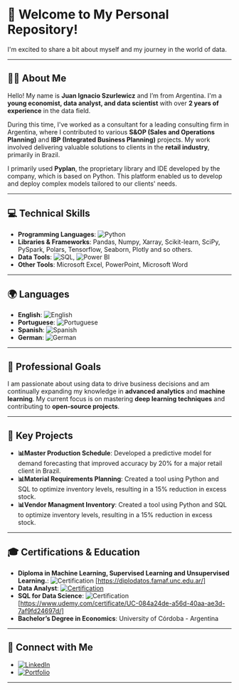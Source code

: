 # 🌟 Welcome to My Personal Repository!

I'm excited to share a bit about myself and my journey in the world of data.

---

## 👨‍💼 About Me
Hello! My name is **Juan Ignacio Szurlewicz** and I’m from Argentina. I'm a **young economist, data analyst, and data scientist** with over **2 years of experience** in the data field.

During this time, I've worked as a consultant for a leading consulting firm in Argentina, where I contributed to various **S&OP (Sales and Operations Planning)** and **IBP (Integrated Business Planning)** projects. My work involved delivering valuable solutions to clients in the **retail industry**, primarily in Brazil.

I primarily used **Pyplan**, the proprietary library and IDE developed by the company, which is based on Python. This platform enabled us to develop and deploy complex models tailored to our clients' needs.

---

## 💻 Technical Skills
- **Programming Languages**: ![Python](https://img.shields.io/badge/-Python-3776AB?style=flat&logo=Python&logoColor=white) 
- **Libraries & Frameworks**: Pandas, Numpy, Xarray, Scikit-learn, SciPy, PySpark, Polars, Tensorflow, Seaborn, Plotly and so others. 
- **Data Tools**: ![SQL](https://img.shields.io/badge/-SQL-4479A1?style=flat&logo=Microsoft%20SQL%20Server&logoColor=white), ![Power BI](https://img.shields.io/badge/-Power%20BI-F2C811?style=flat&logo=Power%20BI&logoColor=black)
- **Other Tools**: Microsoft Excel, PowerPoint, Microsoft Word 

---

## 🌍 Languages
- **English**: ![English](https://img.shields.io/badge/-Fluent-007ACC?style=flat&logo=Microsoft&logoColor=white)
- **Portuguese**: ![Portuguese](https://img.shields.io/badge/-Fluent-007ACC?style=flat&logo=Microsoft&logoColor=white)
- **Spanish**: ![Spanish](https://img.shields.io/badge/-Native-E44D26?style=flat&logo=Spain&logoColor=white)
- **German**: ![German](https://img.shields.io/badge/-Basic-FFD700?style=flat&logo=Germany&logoColor=black)

---

## 🎯 Professional Goals
I am passionate about using data to drive business decisions and am continually expanding my knowledge in **advanced analytics** and **machine learning**. My current focus is on mastering **deep learning techniques** and contributing to **open-source projects**.

---

## 🚀 Key Projects
- **📊Master Production Schedule**: Developed a predictive model for demand forecasting that improved accuracy by 20% for a major retail client in Brazil.
- **📊Material Requirements Planning**: Created a tool using Python and SQL to optimize inventory levels, resulting in a 15% reduction in excess stock.
- **📊Vendor Managment Inventory**: Created a tool using Python and SQL to optimize inventory levels, resulting in a 15% reduction in excess stock.

---

## 🎓 Certifications & Education
- **Diploma in Machine Learning, Supervised Learning and Unsupervised Learning.**: ![Certification](https://img.shields.io/badge/-View_Certification-00BFFF?style=flat&logo=LinkedIn&logoColor=white) [https://diplodatos.famaf.unc.edu.ar/]
- **Data Analyst**: [![Certification](https://img.shields.io/badge/-View_Certification-00BFFF?style=flat&logo=LinkedIn&logoColor=white)]( https://www.coderhouse.com/ar/certificados/627074a947f1b20019002780)
- **SQL for Data Science**: ![Certification](https://img.shields.io/badge/-View_Certification-00BFFF?style=flat&logo=LinkedIn&logoColor=white) [https://www.udemy.com/certificate/UC-084a24de-a56d-40aa-ae3d-7af9fd24697d/]
- **Bachelor’s Degree in Economics**: University of Córdoba - Argentina

---

## 🔗 Connect with Me
- [![LinkedIn](https://img.shields.io/badge/-LinkedIn-0077B5?style=flat&logo=LinkedIn&logoColor=white)](https://www.linkedin.com/in/jiszurlewicz/)
- [![Portfolio](https://img.shields.io/badge/-Portfolio-00A98F?style=flat&logo=Google-Chrome&logoColor=white)](https://jszurlewicz.github.io)

---


